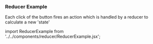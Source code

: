 ### Reducer Example

Each click of the button fires an action which is handled by a reducer to calculate a new 'state'

import ReducerExample from '../../components/reducer/ReducerExample.jsx';

<ReducerExample />
